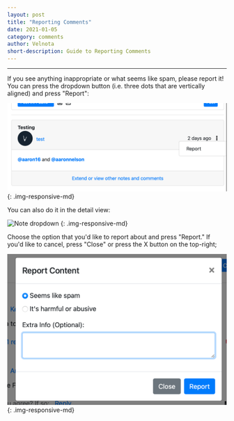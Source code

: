 ```yaml
---
layout: post
title: "Reporting Comments"
date: 2021-01-05
category: comments
author: Velnota
short-description: Guide to Reporting Comments
---
```


-----

If you see anything inappropriate or what seems like
spam, please report it! You can press the dropdown button
(i.e. three dots that are vertically aligned) and press "Report":

![Note Card dropdown](/assets/screenshots/reporting-a-note-card.png)
{: .img-responsive-md}

You can also do it in the detail view:

![Note dropdown](/assets/screenshots/reporting-note-detail.png)
{: .img-responsive-md}

Choose the option that you'd like to report about and press "Report."
If you'd like to cancel, press "Close" or press the X button on the
top-right;

![Report Modal](/assets/screenshots/report-box.png)
{: .img-responsive-md}
